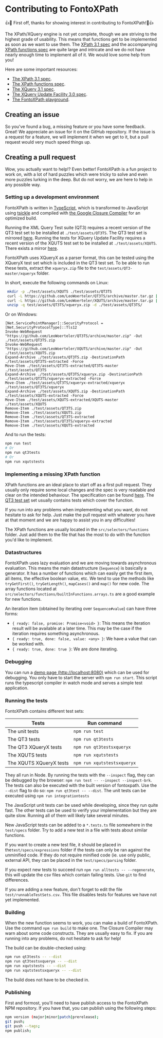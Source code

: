 # Contributing to FontoXPath

:+1::tada: First off, thanks for showing interest in contributing to
FontoXPath!:tada::+1:

The XPath/XQuery engine is not yet complete, though we are striving to the
highest grade of usability. This means that functions get to be
implemented as soon as we want to use them. The [XPath 3.1
spec](https://www.w3.org/TR/xpath-31/) and the accompanying [XPath
functions spec](https://www.w3.org/TR/xpath-functions-31/) are quite
large and intricate and we do not have nearly enough time to implement
all of it. We would love some help from you!

Here are some important resources:

- [The XPath 3.1 spec](https://www.w3.org/TR/xpath-31/).
- [The XPath functions
  spec](https://www.w3.org/TR/xpath-functions-31/).
- [The XQuery 3.1 spec](https://www.w3.org/TR/xquery-31/).
- [The XQuery Update Facility 3.0
  spec](https://www.w3.org/TR/xquery-update-30/).
- [The FontoXPath playground](https://xpath.playground.fontoxml.com/).

## Creating an issue

So you've found a bug, a missing feature or you have some
feedback. Great! We appreciate an issue for it on the GitHub
repository. If the issue is a request for a feature, we will implement
it when we get to it, but a pull request would very much speed things
up.

## Creating a pull request

Wow, you actually want to help!? Even better! FontoXPath is a fun
project to work on, with a lot of hard puzzles which were tricky to
solve and even more puzzles lurking in the deep. But do not worry, we
are here to help in any possible way.

### Setting up a development environment

FontoXPath is written in
[TypeScript](https://www.typescriptlang.org/), which is transformed to
JavaScript using [tsickle](https://github.com/angular/tsickle) and
compiled with [the Google Closure
Compiler](https://github.com/google/closure-compiler) for an optimized
build.

Running the XML Query Test suite (QT3) requires a recent version of
the QT3 test set to be installed at `./test/assets/QT3TS`. The QT3
test set is mirrored
[here](https://github.com/LeoWoerteler/QT3TS/). Running the tests for
XQuery Update Facility requires a recent version of the XQUTS test set
to be installed at `./test/assets/XQUTS`. There exists a mirror
[here](https://github.com/LeoWoerteler/XQUTS).

FontoXPath uses XQueryX as a parser format, this can be tested using
the XQueryX test set which is included in the QT3 test set. To be able
to run these tests, extract the `xqueryx.zip` file to the
`test/assets/QT3-master/xqueryx` folder.

In short, execute the following commands on Linux:

```sh
 mkdir -p ./test/assets/XQUTS ./test/assets/QT3TS
 curl -L https://github.com/LeoWoerteler/QT3TS/archive/master.tar.gz | tar -xz -C ./test/assets/QT3TS --strip-components=1
 curl -L https://github.com/LeoWoerteler/XQUTS/archive/master.tar.gz | tar -xz -C ./test/assets/XQUTS --strip-components=1
 unzip -q test/assets/QT3TS/xqueryx.zip -d ./test/assets/QT3TS/
```

Or on Windows:

```posh
[Net.ServicePointManager]::SecurityProtocol = [Net.SecurityProtocolType]::Tls12
Invoke-WebRequest "https://github.com/LeoWoerteler/QT3TS/archive/master.zip" -Out ./test/assets/QT3TS.zip
Invoke-WebRequest "https://github.com/LeoWoerteler/XQUTS/archive/master.zip" -Out ./test/assets/XQUTS.zip
Expand-Archive ./test/assets/QT3TS.zip -DestinationPath ./test/assets/QT3TS-extracted -Force
Move-Item ./test/assets/QT3TS-extracted/QT3TS-master ./test/assets/QT3TS
Expand-Archive ./test/assets/QT3TS/xqueryx.zip -DestinationPath ./test/assets/QT3TS/xqueryx-extracted -Force
Move-Item ./test/assets/QT3TS/xqueryx-extracted/xqueryx ./test/assets/QT3TS/xqueryx
Expand-Archive ./test/assets/XQUTS.zip -DestinationPath ./test/assets/XQUTS-extracted -Force
Move-Item ./test/assets/XQUTS-extracted/XQUTS-master ./test/assets/XQUTS
Remove-Item ./test/assets/QT3TS.zip
Remove-Item ./test/assets/XQUTS.zip
Remove-Item ./test/assets/QT3TS-extracted
Remove-Item ./test/assets/QT3TS/xqueryx-extracted
Remove-Item ./test/assets/XQUTS-extracted
```

And to run the tests:

```sh
npm run test
# Or
npm run qt3tests
# Or
npm run xqutstests
```

### Implementing a missing XPath function

XPath functions are an ideal place to start off as a first pull
request. They usually only require some local changes and the spec is
very readable and clear on the intended behaviour. The specification
can be found [here](https://www.w3.org/TR/xpath-functions-31/). The
[QT3 test set](https://dev.w3.org/2011/QT3-test-suite/) set usually
contains tests which cover the function.

If you run into any problems when implementing what you want, do not
hesitate to ask for help. Just make the pull request with whatever you
have at that moment and we are happy to assist you in any
difficulties!

The XPath functions are usually located in the
`src/selectors/functions` folder. Just add them to the file that has
the most to do with the function you'd like to implement.

### Datastructures

FontoXPath uses lazy evaluation and we are moving towards asynchronous
evaluation. This means the main datastructure (`Sequence`) is
basically a generator. It has a number of functions which can easily
get the first item, all items, the effective boolean value, etc. We
tend to use the methods like `tryGetFirst()`, `tryGetLength()`,
`mapCases()` and `map()` for new code. The array functions located
at `src/selectors/functions/builtInFunctions.arrays.ts` are a good
example for new functions.

An iteration item (obtained by iterating over `Sequence#value`) can
have three forms:

- `{ ready: false, promise: Promise<void> }`: This means the iteration
  result will be available at a later time. This may be the case if
  the iteration requires something asynchronous.
- `{ ready: true, done: false, value: <any> }`: We have a value that
  can be worked with.
- `{ ready: true, done: true }`: We are done iterating.

### Debugging

You can run a [demo page (http://localhost:8080)](http://localhost:8080)
which can be used for debugging. You only have to start the server
with `npm run start`. This script runs the typescript compiler in
watch mode and serves a simple test application.

### Running the tests

FontoXPath contains different test sets:

|Tests|Run command|
|-|-|
|The unit tests|`npm run test`|
|The QT3 tests|`npm run qt3tests`|
|The QT3 XQueryX tests|`npm run qt3testsxqueryx`|
|The XQUTS tests|`npm run xqutstests`|
|The XQUTS XQueryX tests|`npm run xqutstestsxqueryx`|

They all run in Node. By running the tests with the `--inspect` flag,
they can be debugged by the browser: `npm run test -- --inspect
--inspect-brk`. The tests can also be executed with the built version
of fontoxpath. Use the `--dist` flag to do so: `npm run qt3test --
--dist`. The unit tests can be executed using `npm run
integrationtests`

The JavaScript unit tests can be used while developing, since they run
quite fast. The other tests can be used to verify your implementation
but they are quite slow. Running all of them will likely take several
minutes.

New JavaScript tests can be added to a `*.tests.ts` file somewhere in
the `test/specs` folder. Try to add a new test in a file with tests
about similar functions.

If you want to create a new test file, it should be placed in
the`test/specs/expressions` folder if the tests can only be ran
against the unminified code. If they do not require minified code
(ie. use only public, external API, they can be placed in the
`test/specs/parsing` folder.

If you expect new tests to succeed run `npm run alltests --
--regenerate`, this will update the csv files which contain failing
tests. Use `git` to find differences.

If you are adding a new feature, don't forget to edit the file
`test/runnableTestSets.csv`. This file disables tests for features we
have not yet implemented.

### Building

When the new function seems to work, you can make a build of
FontoXPath. Use the command `npm run build` to make one. The Closure
Compiler may warn about some code constructs. They are usually easy to
fix. If you are running into any problems, do not hesitate to ask for
help!

The build can be double-checked using:

```sh
npm run qt3tests -- --dist
npm run qt3testsxqueryx -- --dist
npm run xqutstests -- --dist
npm run xqutstestsxqueryx -- --dist
```

The build does not have to be checked in.

### Publishing

First and formost, you'll need to have publish access to the
FontoXPath NPM repository. If you have that, you can publish using the
following steps:

```sh
npm version (major|minor|patch|prerelease);
git push;
git push --tags;
npm publish;
```
